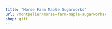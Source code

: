 ```yaml
---
title: "Morse Farm Maple Sugarworks"
url: /montpelier/morse-farm-maple-sugarworks/
shop: gift
---
```

